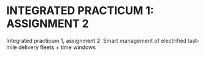# INTEGRATED PRACTICUM 1: ASSIGNMENT 2
Integrated practicum 1, assignment 2: Smart management of electrified last-mile delivery fleets + time windows
